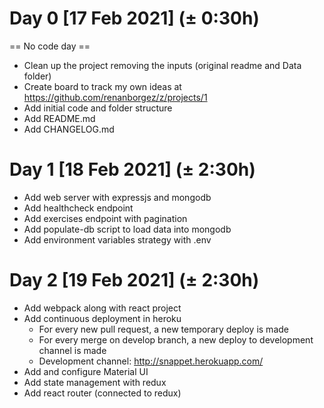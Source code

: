 # Day 0 [17 Feb 2021] (± 0:30h)

== No code day ==

* Clean up the project removing the inputs (original readme and Data folder)
* Create board to track my own ideas at https://github.com/renanborgez/z/projects/1
* Add initial code and folder structure
* Add README.md
* Add CHANGELOG.md

# Day 1 [18 Feb 2021] (± 2:30h)

* Add web server with expressjs and mongodb
* Add healthcheck endpoint
* Add exercises endpoint with pagination
* Add populate-db script to load data into mongodb
* Add environment variables strategy with .env

# Day 2 [19 Feb 2021] (± 2:30h)

* Add webpack along with react project
* Add continuous deployment in heroku
  * For every new pull request, a new temporary deploy is made
  * For every merge on develop branch, a new deploy to development channel is made
  * Development channel: http://snappet.herokuapp.com/
* Add and configure Material UI
* Add state management with redux
* Add react router (connected to redux)
